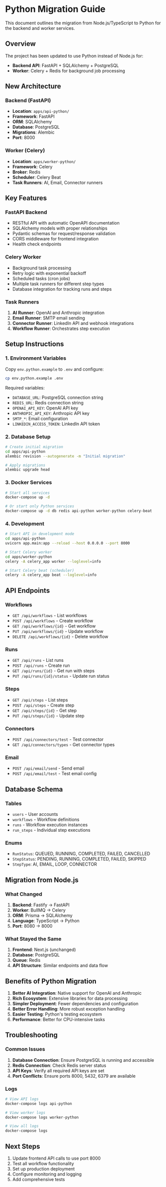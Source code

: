 # Python Migration Guide

This document outlines the migration from Node.js/TypeScript to Python for the backend and worker services.

## Overview

The project has been updated to use Python instead of Node.js for:
- **Backend API**: FastAPI + SQLAlchemy + PostgreSQL
- **Worker**: Celery + Redis for background job processing

## New Architecture

### Backend (FastAPI)
- **Location**: `apps/api-python/`
- **Framework**: FastAPI
- **ORM**: SQLAlchemy
- **Database**: PostgreSQL
- **Migrations**: Alembic
- **Port**: 8000

### Worker (Celery)
- **Location**: `apps/worker-python/`
- **Framework**: Celery
- **Broker**: Redis
- **Scheduler**: Celery Beat
- **Task Runners**: AI, Email, Connector runners

## Key Features

### FastAPI Backend
- RESTful API with automatic OpenAPI documentation
- SQLAlchemy models with proper relationships
- Pydantic schemas for request/response validation
- CORS middleware for frontend integration
- Health check endpoints

### Celery Worker
- Background task processing
- Retry logic with exponential backoff
- Scheduled tasks (cron jobs)
- Multiple task runners for different step types
- Database integration for tracking runs and steps

### Task Runners
1. **AI Runner**: OpenAI and Anthropic integration
2. **Email Runner**: SMTP email sending
3. **Connector Runner**: LinkedIn API and webhook integrations
4. **Workflow Runner**: Orchestrates step execution

## Setup Instructions

### 1. Environment Variables
Copy `env.python.example` to `.env` and configure:
```bash
cp env.python.example .env
```

Required variables:
- `DATABASE_URL`: PostgreSQL connection string
- `REDIS_URL`: Redis connection string
- `OPENAI_API_KEY`: OpenAI API key
- `ANTHROPIC_API_KEY`: Anthropic API key
- `SMTP_*`: Email configuration
- `LINKEDIN_ACCESS_TOKEN`: LinkedIn API token

### 2. Database Setup
```bash
# Create initial migration
cd apps/api-python
alembic revision --autogenerate -m "Initial migration"

# Apply migrations
alembic upgrade head
```

### 3. Docker Services
```bash
# Start all services
docker-compose up -d

# Or start only Python services
docker-compose up -d db redis api-python worker-python celery-beat
```

### 4. Development
```bash
# Start API in development mode
cd apps/api-python
uvicorn app.main:app --reload --host 0.0.0.0 --port 8000

# Start Celery worker
cd apps/worker-python
celery -A celery_app worker --loglevel=info

# Start Celery beat (scheduler)
celery -A celery_app beat --loglevel=info
```

## API Endpoints

### Workflows
- `GET /api/workflows` - List workflows
- `POST /api/workflows` - Create workflow
- `GET /api/workflows/{id}` - Get workflow
- `PUT /api/workflows/{id}` - Update workflow
- `DELETE /api/workflows/{id}` - Delete workflow

### Runs
- `GET /api/runs` - List runs
- `POST /api/runs` - Create run
- `GET /api/runs/{id}` - Get run with steps
- `PUT /api/runs/{id}/status` - Update run status

### Steps
- `GET /api/steps` - List steps
- `POST /api/steps` - Create step
- `GET /api/steps/{id}` - Get step
- `PUT /api/steps/{id}` - Update step

### Connectors
- `POST /api/connectors/test` - Test connector
- `GET /api/connectors/types` - Get connector types

### Email
- `POST /api/email/send` - Send email
- `POST /api/email/test` - Test email config

## Database Schema

### Tables
- `users` - User accounts
- `workflows` - Workflow definitions
- `runs` - Workflow execution instances
- `run_steps` - Individual step executions

### Enums
- `RunStatus`: QUEUED, RUNNING, COMPLETED, FAILED, CANCELLED
- `StepStatus`: PENDING, RUNNING, COMPLETED, FAILED, SKIPPED
- `StepType`: AI, EMAIL, LOOP, CONNECTOR

## Migration from Node.js

### What Changed
1. **Backend**: Fastify → FastAPI
2. **Worker**: BullMQ → Celery
3. **ORM**: Prisma → SQLAlchemy
4. **Language**: TypeScript → Python
5. **Port**: 8080 → 8000

### What Stayed the Same
1. **Frontend**: Next.js (unchanged)
2. **Database**: PostgreSQL
3. **Queue**: Redis
4. **API Structure**: Similar endpoints and data flow

## Benefits of Python Migration

1. **Better AI Integration**: Native support for OpenAI and Anthropic
2. **Rich Ecosystem**: Extensive libraries for data processing
3. **Simpler Deployment**: Fewer dependencies and configuration
4. **Better Error Handling**: More robust exception handling
5. **Easier Testing**: Python's testing ecosystem
6. **Performance**: Better for CPU-intensive tasks

## Troubleshooting

### Common Issues
1. **Database Connection**: Ensure PostgreSQL is running and accessible
2. **Redis Connection**: Check Redis server status
3. **API Keys**: Verify all required API keys are set
4. **Port Conflicts**: Ensure ports 8000, 5432, 6379 are available

### Logs
```bash
# View API logs
docker-compose logs api-python

# View worker logs
docker-compose logs worker-python

# View all logs
docker-compose logs
```

## Next Steps

1. Update frontend API calls to use port 8000
2. Test all workflow functionality
3. Set up production deployment
4. Configure monitoring and logging
5. Add comprehensive tests
